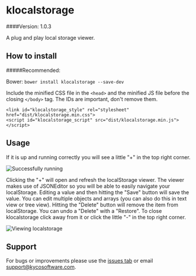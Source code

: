 klocalstorage
=============
####Version: 1.0.3

A plug and play local storage viewer.

How to install
--------------

#####Recommended:

Bower: `bower install klocalstorage --save-dev`

Include the minified CSS file in the `<head>` and the minified JS file before
the closing `</body>` tag. The IDs are important, don't remove them.

    <link id="klocalstorage_style" rel="stylesheet" href="dist/klocalstorage.min.css">
    <script id="klocalstorage_script" src="dist/klocalstorage.min.js"></script>

Usage
-----

If it is up and running correctly you will see a little "+" in the top right corner.

![Successfully running](https://www.kycosoftware.com/uploads/klocalstorage/screenshot0.png)

Clicking the "+" will open and refresh the localStorage viewer. The viewer makes use
of JSONEditor so you will be able to easily navigate your localStorage. Editing a
value and then hitting the "Save" button will save the value. You can edit multiple
objects and arrays (you can also do this in text view or tree view). Hitting the "Delete"
button will remove the item from localStorage. You can undo a "Delete" with a "Restore".
To close klocalstorage click away from it or click the little "-" in the top right corner.

![Viewing localstorage](https://www.kycosoftware.com/uploads/klocalstorage/screenshot1.png)

Support
-------

For bugs or improvements please use the [issues tab](https://github.com/kyco/klocalstorage/issues)
or email [support@kycosoftware.com](mailto:support@kycosoftware.com).
